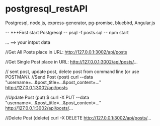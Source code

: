 # postgresql_restAPI

Postgresql, node.js, express-generator, pg-promise, bluebird, Angular.js

-- ***First start Postgresql
-- psql -f posts.sql
-- npm start

... ==> your intput data

//Get All Posts
place in URL: http://127.0.0.1:3002/api/posts

//Get Single Post
place in URL: http://127.0.0.1:3002/api/posts/...

// sent post, update post, delete post from command line (or use POSTMAN).
//Send Post (post)
curl --data "username=...&post_title=...&post_content=..." \
http://127.0.0.1:3002/api/posts

//Update Post (put)
$ curl -X PUT --data "username=...&post_title=...&post_content=..." \
http://127.0.0.1:3002/api/posts/...

//Delete Post (delete)
curl -X DELETE http://127.0.0.1:3002/api/posts/...


